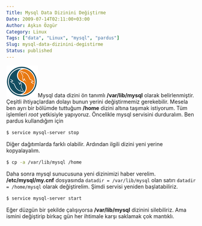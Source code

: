 ```yaml
---
Title: Mysql Data Dizinini Değiştirme
Date: 2009-07-14T02:11:00+03:00
Author: Aşkın Özgür
Category: Linux
Tags: ["data", "Linux", "mysql", "pardus"]
Slug: mysql-data-dizinini-degistirme
Status: published
---
```


![Mysql](/uploads/2009/07/mysql.png "Mysql")Mysql data dizini ön tanımlı **/var/lib/mysql** olarak belirlenmiştir. Çeşitli ihtiyaçlardan dolayı bunun yerini değiştirmemiz gerekebilir. Mesela ben ayrı bir bölümde tuttuğum **/home** dizini altına taşımak istiyorum. Tüm işlemleri *root* yetkisiyle yapıyoruz. Öncelikle mysql servisini durduralım.
Ben pardus kullandığım için

```bash
$ service mysql-server stop
```

Diğer dağıtımlarda farklı olabilir.
Ardından ilgili dizini yeni yerine kopyalayalım.

```bash
$ cp -a /var/lib/mysql /home
```

Daha sonra mysql sunucusuna yeni dizinimizi haber verelim. **/etc/mysql/my.cnf** dosyasında
`datadir = /var/lib/mysql` olan satırı
`datadir = /home/mysql` olarak değiştirelim.
Şimdi servisi yeniden başlatabiliriz.

```bash
$ service mysql-server start
```

Eğer düzgün bir şekilde çalışıyorsa **/var/lib/mysql** dizinini silebiliriz. Ama ismini değiştirip birkaç gün her ihtimale karşı saklamak çok mantıklı.

<!--more-->
